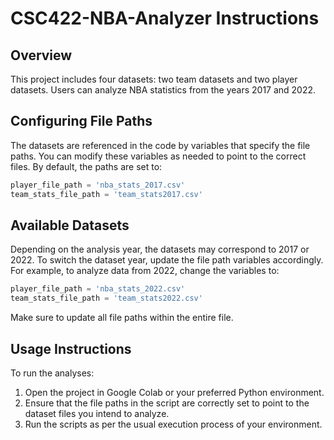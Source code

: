 # CSC422-NBA-Analyzer Instructions

## Overview
This project includes four datasets: two team datasets and two player datasets. Users can analyze NBA statistics from the years 2017 and 2022.

## Configuring File Paths
The datasets are referenced in the code by variables that specify the file paths. You can modify these variables as needed to point to the correct files. By default, the paths are set to:

```python
player_file_path = 'nba_stats_2017.csv'
team_stats_file_path = 'team_stats2017.csv'
```

## Available Datasets
Depending on the analysis year, the datasets may correspond to 2017 or 2022. To switch the dataset year, update the file path variables accordingly. For example, to analyze data from 2022, change the variables to:

```python
player_file_path = 'nba_stats_2022.csv'
team_stats_file_path = 'team_stats2022.csv'
```

Make sure to update all file paths within the entire file.

## Usage Instructions
To run the analyses:

1. Open the project in Google Colab or your preferred Python environment.
2. Ensure that the file paths in the script are correctly set to point to the dataset files you intend to analyze.
3. Run the scripts as per the usual execution process of your environment.



